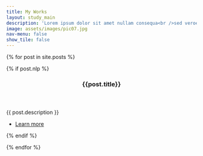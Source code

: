 ```yaml
---
title: My Works
layout: study_main
description: 'Lorem ipsum dolor sit amet nullam consequa<br />sed veroeros. tempus adipiscing nulla.'
image: assets/images/pic07.jpg
nav-menu: false
show_tile: false
---
```


<!-- Main -->

<div id="main">
<!-- One -->
<!-- Two -->


{% for post in site.posts %}

{% if post.nlp %}

<section id="two" class="spotlights">
	<section class="study_titles">
		<div class="content">
			<div class="inner">
				<header class="major">
					<h3>{{post.title}}</h3>
				</header>
				<p>{{ post.description }}</p>
				<ul class="actions">
					<li><a href="{{ site.baseurl }}{{ post.url }}" class="button">Learn more</a></li>
				</ul>
			</div>
		</div>
        <!--asdasd-->
	</section>
</section>
{% endif %}

{% endfor %}
